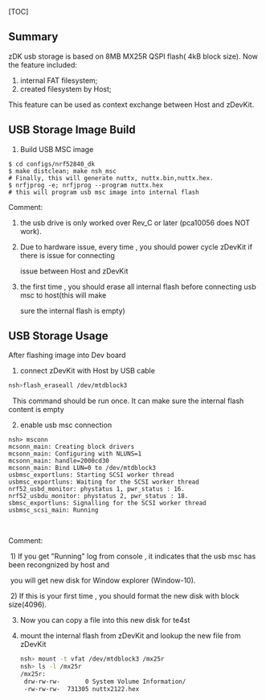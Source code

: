 [TOC]

## Summary

zDK usb storage is based on 8MB MX25R QSPI flash( 4kB block size). Now the feature included:

1. internal FAT filesystem;
2. created filesystem by Host;

This feature can be used as context exchange between Host and zDevKit.



## USB Storage Image Build

1. Build USB MSC image

```shell
$ cd configs/nrf52840_dk
$ make distclean; make nsh_msc 
# Finally, this will generate nuttx, nuttx.bin,nuttx.hex.
$ nrfjprog -e; nrfjprog --program nuttx.hex 
# this will program usb msc image into internal flash
```

Comment:

1. the usb drive is only worked over Rev_C or later (pca10056  does NOT work).

2. Due to hardware issue,  every time , you should power cycle zDevKit if there is issue for  connecting 

   issue between Host and zDevKit

3. the first time , you should erase all internal flash before connecting usb msc to host(this will make 

   sure the internal flash is  empty)



## USB Storage Usage

After flashing image into Dev board

1. connect zDevKit with Host by USB cable

```sh
nsh>flash_eraseall /dev/mtdblock3
```

       This command should be run once.  It can make sure the internal flash content is empty



2. enable usb msc connection 

```shell
nsh> msconn
mcsonn_main: Creating block drivers
mcsonn_main: Configuring with NLUNS=1
mcsonn_main: handle=2000cd30
mcsonn_main: Bind LUN=0 to /dev/mtdblock3
usbmsc_exportluns: Starting SCSI worker thread
usbmsc_exportluns: Waiting for the SCSI worker thread
nrf52_usbd_monitor: phystatus 1, pwr_status : 16.
nrf52_usbdu_monitor: phystatus 2, pwr_status : 18.
sbmsc_exportluns: Signalling for the SCSI worker thread
usbmsc_scsi_main: Running	
```

​		

Comment: 

​    1)   If you get "Running" log from console , it indicates that the usb msc has been recongnized by host and

​           you will get new disk for Window explorer (Window-10).

​    2)   If this is your first time , you should format the new disk with block size(4096).



3. Now you can copy a file into this new disk for te4st

4. mount the internal flash from zDevKit and lookup the new file from zDevKit

   ```sh
   nsh> mount -t vfat /dev/mtdblock3 /mx25r
   nsh> ls -l /mx25r
   /mx25r:
    drw-rw-rw-       0 System Volume Information/
    -rw-rw-rw-  731305 nuttx2122.hex
   ```

   

